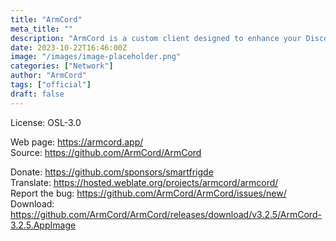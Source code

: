 ```yaml
---
title: "ArmCord"
meta_title: ""
description: "ArmCord is a custom client designed to enhance your Discord experience while keeping everything lightweight"
date: 2023-10-22T16:46:00Z
image: "/images/image-placeholder.png"
categories: ["Network"]
author: "ArmCord"
tags: ["official"]
draft: false
---
```


License: OSL-3.0

Web page: https://armcord.app/  
Source: https://github.com/ArmCord/ArmCord

Donate: https://github.com/sponsors/smartfrigde  
Translate: https://hosted.weblate.org/projects/armcord/armcord/  
Report the bug: https://github.com/ArmCord/ArmCord/issues/new/  
Download: https://github.com/ArmCord/ArmCord/releases/download/v3.2.5/ArmCord-3.2.5.AppImage
